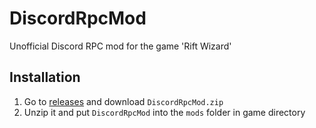 # DiscordRpcMod
Unofficial Discord RPC mod for the game 'Rift Wizard'

## Installation
1. Go to [releases](https://github.com/akintos/riftwizard-discord-rpc/releases/latest) and download `DiscordRpcMod.zip`
2. Unzip it and put `DiscordRpcMod` into the `mods` folder in game directory
